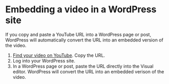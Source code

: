 # Embedding a video in a WordPress site

If you copy and paste a YouTube URL into a WordPress page or post, WordPress will automatically convert the URL into an embedded version of the video.

1. [Find your video on YouTube](/accessing-a-video-youve-uploaded-to-youtube.md). Copy the URL.
2. Log into your WordPress site. 
3. In a WordPress page or post, paste the URL directly into the Visual editor. WordPress will convert the URL into an embedded verison of the video.



